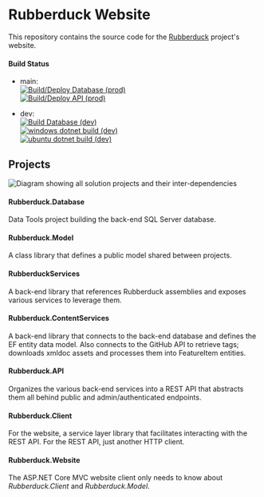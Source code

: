 # Rubberduck Website  
This repository contains the source code for the [Rubberduck](https://github.com/rubberduck-vba/Rubberduck) project's website.

#### Build Status

- main:  
[![Build/Deploy Database (prod)](https://github.com/retailcoder/RubberduckWebsite/actions/workflows/main_rubberduckdb.yml/badge.svg)](https://github.com/retailcoder/RubberduckWebsite/actions/workflows/main_rubberduckdb.yml)  
[![Build/Deploy API (prod)](https://github.com/retailcoder/RubberduckWebsite/actions/workflows/main_rubberduckapi.yml/badge.svg)](https://github.com/retailcoder/RubberduckWebsite/actions/workflows/main_rubberduckapi.yml)  

- dev:  
[![Build Database (dev)](https://github.com/retailcoder/RubberduckWebsite/actions/workflows/msbuild_dev_windows.yml/badge.svg)](https://github.com/retailcoder/RubberduckWebsite/actions/workflows/msbuild_dev_windows.yml)  
[![windows dotnet build (dev)](https://github.com/retailcoder/RubberduckWebsite/actions/workflows/dev_dotnet_windows.yml/badge.svg)](https://github.com/retailcoder/RubberduckWebsite/actions/workflows/dev_dotnet_windows.yml)  
[![ubuntu dotnet build (dev)](https://github.com/retailcoder/RubberduckWebsite/actions/workflows/dev_dotnet_ubuntu.yml/badge.svg)](https://github.com/retailcoder/RubberduckWebsite/actions/workflows/dev_dotnet_ubuntu.yml)  

## Projects

![Diagram showing all solution projects and their inter-dependencies](https://user-images.githubusercontent.com/5751684/153332910-fabc0250-42ae-4754-a76d-cd47babcd3d4.png)

#### Rubberduck.Database

Data Tools project building the back-end SQL Server database.

#### Rubberduck.Model

A class library that defines a public model shared between projects.

#### RubberduckServices

A back-end library that references Rubberduck assemblies and exposes various services to leverage them.

#### Rubberduck.ContentServices

A back-end library that connects to the back-end database and defines the EF entity data model.
Also connects to the GitHub API to retrieve tags; downloads xmldoc assets and processes them into FeatureItem entities.

#### Rubberduck.API

Organizes the various back-end services into a REST API that abstracts them all behind public and admin/authenticated endpoints.

#### Rubberduck.Client

For the website, a service layer library that facilitates interacting with the REST API.
For the REST API, just another HTTP client.

#### Rubberduck.Website

The ASP.NET Core MVC website client only needs to know about *Rubberduck.Client* and *Rubberduck.Model*.